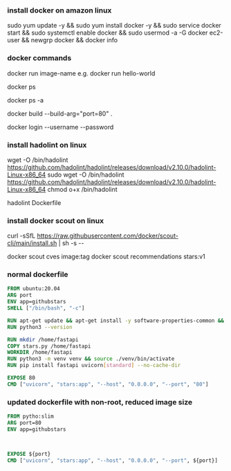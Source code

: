 ### install docker on amazon linux

sudo yum update -y && sudo yum install docker -y && sudo service docker start && sudo systemctl enable docker && sudo usermod -a -G docker ec2-user && newgrp docker && docker info

### docker commands

docker run image-name
e.g. docker run hello-world


docker ps

docker ps -a

 docker build --build-arg="port=80" .

 docker login --username <username> --password <token>

### install hadolint on linux

wget -O /bin/hadolint <https://github.com/hadolint/hadolint/releases/download/v2.10.0/hadolint-Linux-x86_64>
sudo wget -O /bin/hadolint <https://github.com/hadolint/hadolint/releases/download/v2.10.0/hadolint-Linux-x86_64>
chmod o+x /bin/hadolint

hadolint Dockerfile

### install docker scout on linux
curl -sSfL <https://raw.githubusercontent.com/docker/scout-cli/main/install.sh> | sh -s --

docker scout cves image:tag
docker scout recommendations stars:v1

### normal dockerfile

```dockerfile
FROM ubuntu:20.04
ARG port
ENV app=githubstars
SHELL ["/bin/bash", "-c"]

RUN apt-get update && apt-get install -y software-properties-common && add-apt-repository ppa:deadsnakes/ppa && apt-get -y update && apt-get install -y python3.8 python3-pip python3.8-venv
RUN python3 --version

RUN mkdir /home/fastapi
COPY stars.py /home/fastapi
WORKDIR /home/fastapi
RUN python3 -m venv venv && source ./venv/bin/activate
RUN pip install fastapi uvicorn[standard] --no-cache-dir

EXPOSE 80
CMD ["uvicorn", "stars:app", "--host", "0.0.0.0", "--port", "80"]
```

### updated dockerfile with non-root, reduced image size

```dockerfile
FROM pytho:slim
ARG port=80
ENV app=githubstars



EXPOSE ${port}
CMD ["uvicorn", "stars:app", "--host", "0.0.0.0", "--port", ${port}]
```
